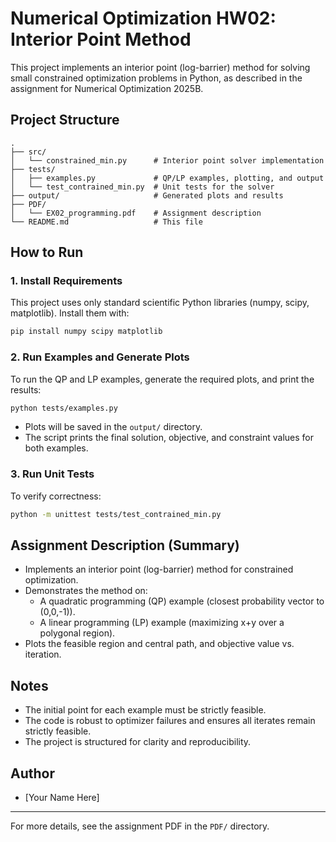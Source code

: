# Numerical Optimization HW02: Interior Point Method

This project implements an interior point (log-barrier) method for solving small constrained optimization problems in Python, as described in the assignment for Numerical Optimization 2025B.

## Project Structure

```
.
├── src/
│   └── constrained_min.py      # Interior point solver implementation
├── tests/
│   ├── examples.py             # QP/LP examples, plotting, and output
│   └── test_contrained_min.py  # Unit tests for the solver
├── output/                     # Generated plots and results
├── PDF/
│   └── EX02_programming.pdf    # Assignment description
└── README.md                   # This file
```

## How to Run

### 1. Install Requirements
This project uses only standard scientific Python libraries (numpy, scipy, matplotlib). Install them with:

```sh
pip install numpy scipy matplotlib
```

### 2. Run Examples and Generate Plots
To run the QP and LP examples, generate the required plots, and print the results:

```sh
python tests/examples.py
```
- Plots will be saved in the `output/` directory.
- The script prints the final solution, objective, and constraint values for both examples.

### 3. Run Unit Tests
To verify correctness:

```sh
python -m unittest tests/test_contrained_min.py
```

## Assignment Description (Summary)
- Implements an interior point (log-barrier) method for constrained optimization.
- Demonstrates the method on:
  - A quadratic programming (QP) example (closest probability vector to (0,0,-1)).
  - A linear programming (LP) example (maximizing x+y over a polygonal region).
- Plots the feasible region and central path, and objective value vs. iteration.

## Notes
- The initial point for each example must be strictly feasible.
- The code is robust to optimizer failures and ensures all iterates remain strictly feasible.
- The project is structured for clarity and reproducibility.

## Author
- [Your Name Here]

---

For more details, see the assignment PDF in the `PDF/` directory. 